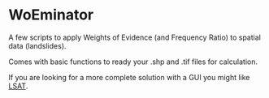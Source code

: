 # WoEminator

A few scripts to apply Weights of Evidence (and Frequency Ratio) to spatial data (landslides).

Comes with basic functions to ready your .shp and .tif files for calculation.

If you are looking for a more complete solution with a GUI you might like [LSAT](https://github.com/BGR-EGHA/LSAT).
